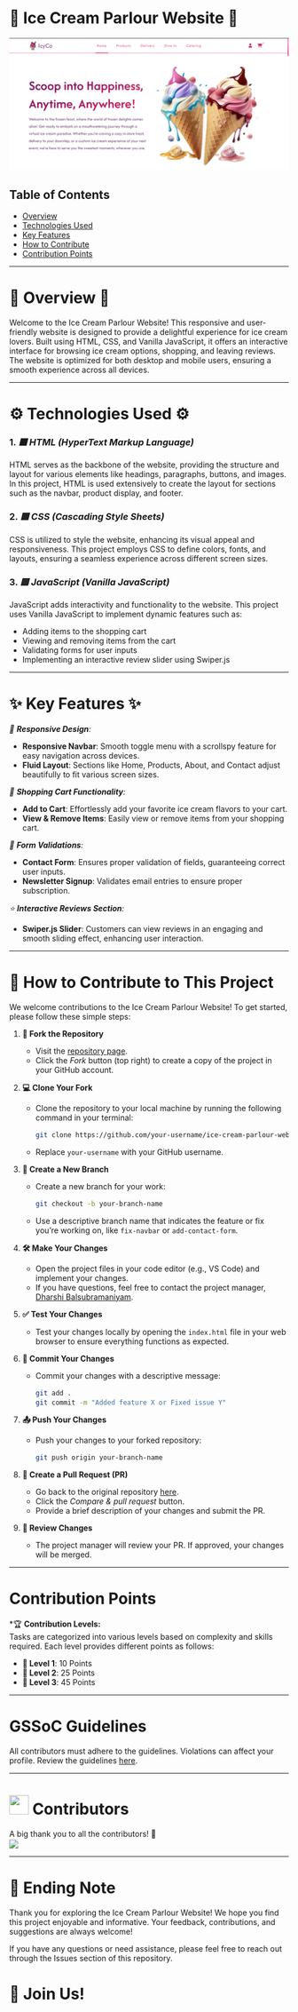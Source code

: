 
# 🍦 Ice Cream Parlour Website 🍨

 ![Ice Cream Website Screenshot](/images/readme.png)

## Table of Contents
- [Overview](#-overview-)
- [Technologies Used](#-technologies-used-)
- [Key Features](#-key-features-)
- [How to Contribute](#-how-to-contribute-to-this-project-)
- [Contribution Points](#contribution-points)

---

# 🌟 Overview 🌟
Welcome to the Ice Cream Parlour Website! This responsive and user-friendly website is designed to provide a delightful experience for ice cream lovers. Built using HTML, CSS, and Vanilla JavaScript, it offers an interactive interface for browsing ice cream options, shopping, and leaving reviews. The website is optimized for both desktop and mobile users, ensuring a smooth experience across all devices.

---

# ⚙️ Technologies Used ⚙️
### 1. *🟧 HTML (HyperText Markup Language)*
HTML serves as the backbone of the website, providing the structure and layout for various elements like headings, paragraphs, buttons, and images. In this project, HTML is used extensively to create the layout for sections such as the navbar, product display, and footer.

### 2. *🟦 CSS (Cascading Style Sheets)*
CSS is utilized to style the website, enhancing its visual appeal and responsiveness. This project employs CSS to define colors, fonts, and layouts, ensuring a seamless experience across different screen sizes.

### 3. *🟨 JavaScript (Vanilla JavaScript)*
JavaScript adds interactivity and functionality to the website. This project uses Vanilla JavaScript to implement dynamic features such as:
- Adding items to the shopping cart
- Viewing and removing items from the cart
- Validating forms for user inputs
- Implementing an interactive review slider using Swiper.js

---

# ✨ Key Features ✨
*📱 **Responsive Design**:*
- **Responsive Navbar**: Smooth toggle menu with a scrollspy feature for easy navigation across devices.
- **Fluid Layout**: Sections like Home, Products, About, and Contact adjust beautifully to fit various screen sizes.

*🛒 **Shopping Cart Functionality**:*
- **Add to Cart**: Effortlessly add your favorite ice cream flavors to your cart.
- **View & Remove Items**: Easily view or remove items from your shopping cart.

*📝 **Form Validations**:*
- **Contact Form**: Ensures proper validation of fields, guaranteeing correct user inputs.
- **Newsletter Signup**: Validates email entries to ensure proper subscription.

*⭐ **Interactive Reviews Section**:*
- **Swiper.js Slider**: Customers can view reviews in an engaging and smooth sliding effect, enhancing user interaction.

---

# 🚀 How to Contribute to This Project
We welcome contributions to the Ice Cream Parlour Website! To get started, please follow these simple steps:

1. **🍴 Fork the Repository**  
   - Visit the [repository page](https://github.com/DharshiBalasubramaniyam/ice-cream-parlour-website).
   - Click the *Fork* button (top right) to create a copy of the project in your GitHub account.

2. **💻 Clone Your Fork**  
   - Clone the repository to your local machine by running the following command in your terminal:
     ```bash
     git clone https://github.com/your-username/ice-cream-parlour-website.git
     ```
   - Replace `your-username` with your GitHub username.

3. **🌿 Create a New Branch**  
   - Create a new branch for your work:
     ```bash
     git checkout -b your-branch-name
     ```
   - Use a descriptive branch name that indicates the feature or fix you’re working on, like `fix-navbar` or `add-contact-form`.

4. **🛠️ Make Your Changes**  
   - Open the project files in your code editor (e.g., VS Code) and implement your changes.
   - If you have questions, feel free to contact the project manager, [Dharshi Balsubramaniyam](https://github.com/DharshiBalasubramaniyam).

5. **✅ Test Your Changes**  
   - Test your changes locally by opening the `index.html` file in your web browser to ensure everything functions as expected.

6. **💬 Commit Your Changes**  
   - Commit your changes with a descriptive message:
     ```bash
     git add .
     git commit -m "Added feature X or Fixed issue Y"
     ```

7. **📤 Push Your Changes**  
   - Push your changes to your forked repository:
     ```bash
     git push origin your-branch-name
     ```

8. **🔄 Create a Pull Request (PR)**  
   - Go back to the original repository [here](https://github.com/DharshiBalasubramaniyam/ice-cream-parlour-website).
   - Click the *Compare & pull request* button.
   - Provide a brief description of your changes and submit the PR.

9. **🔎 Review Changes**  
   - The project manager will review your PR. If approved, your changes will be merged.

---


# Contribution Points 
*🏆 **Contribution Levels:**  
Tasks are categorized into various levels based on complexity and skills required. Each level provides different points as follows:
- **🥇 Level 1**: 10 Points  
- **🥈 Level 2**: 25 Points  
- **🥉 Level 3**: 45 Points  

---

# GSSoC Guidelines 
All contributors must adhere to the guidelines. Violations can affect your profile. Review the guidelines [here](https://github.com/GSSoC24/Contributor/tree/main/gssoc-guidelines).

---

# <img src="https://raw.githubusercontent.com/Tarikul-Islam-Anik/Animated-Fluent-Emojis/master/Emojis/Smilies/Red%20Heart.png" width="35" height="35"> Contributors
A big thank you to all the contributors! 🎉  
<a href="https://github.com/DharshiBalasubramaniyam/ice-cream-parlour-website/pulse"> <img align="center" src="https://contrib.rocks/image?max=100&repo=DharshiBalasubramaniyam/ice-cream-parlour-website" /> </a> 

---

# 📄 Ending Note
Thank you for exploring the Ice Cream Parlour Website! We hope you find this project enjoyable and informative. Your feedback, contributions, and suggestions are always welcome!

If you have any questions or need assistance, please feel free to reach out through the Issues section of this repository.

# 🌈 Join Us!


